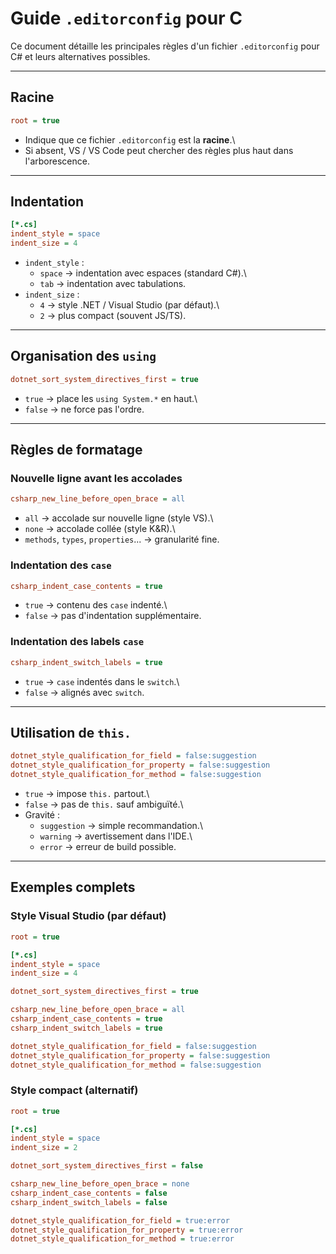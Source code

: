 # Guide `.editorconfig` pour C

Ce document détaille les principales règles d'un fichier `.editorconfig`
pour C# et leurs alternatives possibles.

------------------------------------------------------------------------

## Racine

``` ini
root = true
```

-   Indique que ce fichier `.editorconfig` est la **racine**.\
-   Si absent, VS / VS Code peut chercher des règles plus haut dans
    l'arborescence.

------------------------------------------------------------------------

## Indentation

``` ini
[*.cs]
indent_style = space
indent_size = 4
```

-   `indent_style` :
    -   `space` → indentation avec espaces (standard C#).\
    -   `tab` → indentation avec tabulations.
-   `indent_size` :
    -   `4` → style .NET / Visual Studio (par défaut).\
    -   `2` → plus compact (souvent JS/TS).

------------------------------------------------------------------------

## Organisation des `using`

``` ini
dotnet_sort_system_directives_first = true
```

-   `true` → place les `using System.*` en haut.\
-   `false` → ne force pas l'ordre.

------------------------------------------------------------------------

## Règles de formatage

### Nouvelle ligne avant les accolades

``` ini
csharp_new_line_before_open_brace = all
```

-   `all` → accolade sur nouvelle ligne (style VS).\
-   `none` → accolade collée (style K&R).\
-   `methods`, `types`, `properties`... → granularité fine.

### Indentation des `case`

``` ini
csharp_indent_case_contents = true
```

-   `true` → contenu des `case` indenté.\
-   `false` → pas d'indentation supplémentaire.

### Indentation des labels `case`

``` ini
csharp_indent_switch_labels = true
```

-   `true` → `case` indentés dans le `switch`.\
-   `false` → alignés avec `switch`.

------------------------------------------------------------------------

## Utilisation de `this.`

``` ini
dotnet_style_qualification_for_field = false:suggestion
dotnet_style_qualification_for_property = false:suggestion
dotnet_style_qualification_for_method = false:suggestion
```

-   `true` → impose `this.` partout.\
-   `false` → pas de `this.` sauf ambiguïté.\
-   Gravité :
    -   `suggestion` → simple recommandation.\
    -   `warning` → avertissement dans l'IDE.\
    -   `error` → erreur de build possible.

------------------------------------------------------------------------

## Exemples complets

### Style Visual Studio (par défaut)

``` ini
root = true

[*.cs]
indent_style = space
indent_size = 4

dotnet_sort_system_directives_first = true

csharp_new_line_before_open_brace = all
csharp_indent_case_contents = true
csharp_indent_switch_labels = true

dotnet_style_qualification_for_field = false:suggestion
dotnet_style_qualification_for_property = false:suggestion
dotnet_style_qualification_for_method = false:suggestion
```

### Style compact (alternatif)

``` ini
root = true

[*.cs]
indent_style = space
indent_size = 2

dotnet_sort_system_directives_first = false

csharp_new_line_before_open_brace = none
csharp_indent_case_contents = false
csharp_indent_switch_labels = false

dotnet_style_qualification_for_field = true:error
dotnet_style_qualification_for_property = true:error
dotnet_style_qualification_for_method = true:error
```
